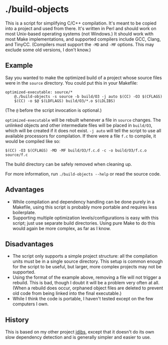 # ./build-objects

This is a script for simplifying C/C++ compilation. It's meant to be copied into
a project and used from there. It's written in Perl and should work on most
Unix-based operating systems (not Windows.) It should work with most Make
implementations, and supported compilers include GCC, Clang, and TinyCC.
(Compilers must support the `-MD` and `-MF` options. This may exclude some old
versions, I don't know.)

## Example

Say you wanted to make the optimized build of a project whose source files were
in the `source` directory. You could put this in your Makefile:

```
optimized-executable: source/*
	@./build-objects -s source -b build/O3 -j auto $(CC) -O3 $(CFLAGS)
	$(CC) -o $@ $(LDFLAGS) build/O3/*.o $(LDLIBS)
```

(The `@` before the script invocation is optional.)

`optimized-executable` will be rebuilt whenever a file in `source` changes. The
unlinked objects and other intermediate files will be placed in `build/O3`,
which will be created if it does not exist. `-j auto` will tell the script to
use all available processors for compilation. If there were a file `f.c` to
compile, it would be compiled like so:

    $(CC) -O3 $(CFLAGS) -MD -MF build/O3/f.c.d -c -o build/O3/f.c.o source/f.c

The build directory can be safely removed when cleaning up.

For more information, run `./build-objects --help` or read the source code.

## Advantages

* While compilation and dependency handling can be done purely in a Makefile,
  using this script is probably more portable and requires less boilerplate.
* Supporting multiple optimization levels/configurations is easy with this
  script; just use separate build directories. Using pure Make to do this would
  again be more complex, as far as I know.

## Disadvantages

* The script only supports a simple project structure: all the compilation units
  must be in a single source directory. This setup is common enough for the
  script to be useful, but larger, more complex projects may not be supported.
* Using the format of the example above, removing a file will not trigger a
  rebuild. This is bad, though I doubt it will be a problem very often at all.
  (When a rebuild does occur, orphaned object files are deleted to prevent old
  code from being linked into the final executable.)
* While I think the code is portable, I haven't tested except on the few
  computers I own.

## History

This is based on my other project [jdibs](https://github.com/TurkeyMcMac/jdibs),
except that it doesn't do its own slow dependency detection and is generally
simpler and easier to use.
